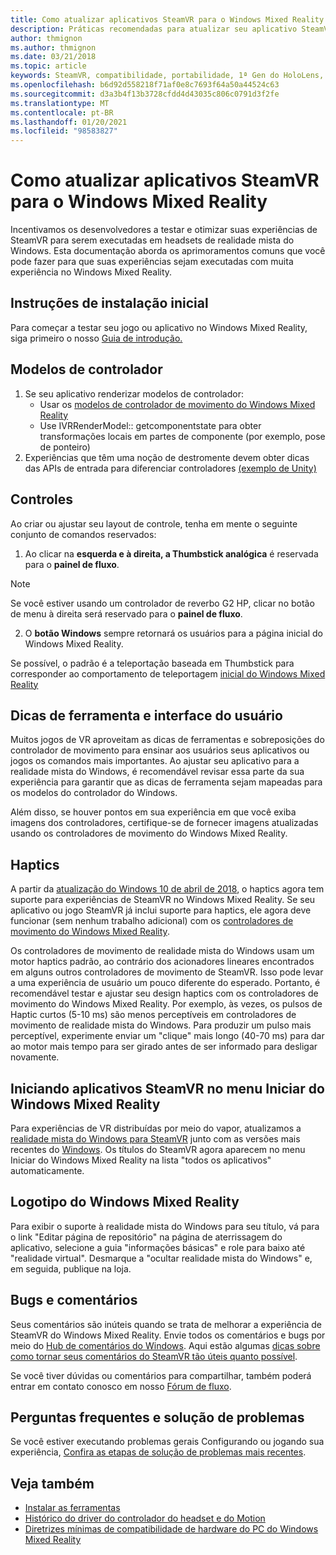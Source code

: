 ```yaml
---
title: Como atualizar aplicativos SteamVR para o Windows Mixed Reality
description: Práticas recomendadas para atualizar seu aplicativo SteamVR para maximizar a compatibilidade com headsets de realidade mista do Windows.
author: thmignon
ms.author: thmignon
ms.date: 03/21/2018
ms.topic: article
keywords: SteamVR, compatibilidade, portabilidade, 1ª Gen do HoloLens, headset de realidade misturada, headset da realidade do Windows, fone de ouvido, migração, Windows 10, fluxo, controladores de movimento, haptics
ms.openlocfilehash: b6d92d558218f71af0e8c7693f64a50a44524c63
ms.sourcegitcommit: d3a3b4f13b3728cfdd4d43035c806c0791d3f2fe
ms.translationtype: MT
ms.contentlocale: pt-BR
ms.lasthandoff: 01/20/2021
ms.locfileid: "98583827"
---
```

# <a name="updating-steamvr-apps-for-windows-mixed-reality"></a>Como atualizar aplicativos SteamVR para o Windows Mixed Reality

Incentivamos os desenvolvedores a testar e otimizar suas experiências de SteamVR para serem executadas em headsets de realidade mista do Windows. Esta documentação aborda os aprimoramentos comuns que você pode fazer para que suas experiências sejam executadas com muita experiência no Windows Mixed Reality.

## <a name="initial-setup-instructions"></a>Instruções de instalação inicial

Para começar a testar seu jogo ou aplicativo no Windows Mixed Reality, siga primeiro o nosso [Guia de introdução.](/windows/mixed-reality/enthusiast-guide/using-steamvr-with-windows-mixed-reality)

## <a name="controller-models"></a>Modelos de controlador

1. Se seu aplicativo renderizar modelos de controlador:
    * Usar os [modelos de controlador de movimento do Windows Mixed Reality](../../design/motion-controllers.md#rendering-the-motion-controller-model)
    * Use IVRRenderModel:: getcomponentstate para obter transformações locais em partes de componente (por exemplo, pose de ponteiro)
2. Experiências que têm uma noção de destromente devem obter dicas das APIs de entrada para diferenciar controladores [(exemplo de Unity)](../unity/motion-controllers-in-unity.md#unity-buttonaxis-mapping-table)

## <a name="controls"></a>Controles

Ao criar ou ajustar seu layout de controle, tenha em mente o seguinte conjunto de comandos reservados:
1. Ao clicar na **esquerda e à direita, a Thumbstick analógica** é reservada para o **painel de fluxo**.

> [!NOTE]
> Se você estiver usando um controlador de reverbo G2 HP, clicar no botão de menu à direita será reservado para o **painel de fluxo**.

2. O **botão Windows** sempre retornará os usuários para a página inicial do Windows Mixed Reality.

Se possível, o padrão é a teleportação baseada em Thumbstick para corresponder ao comportamento de teleportagem [inicial do Windows Mixed Reality](../../discover/navigating-the-windows-mixed-reality-home.md#getting-around-your-home)

## <a name="tooltips-and-ui"></a>Dicas de ferramenta e interface do usuário

Muitos jogos de VR aproveitam as dicas de ferramentas e sobreposições do controlador de movimento para ensinar aos usuários seus aplicativos ou jogos os comandos mais importantes. Ao ajustar seu aplicativo para a realidade mista do Windows, é recomendável revisar essa parte da sua experiência para garantir que as dicas de ferramenta sejam mapeadas para os modelos do controlador do Windows.

Além disso, se houver pontos em sua experiência em que você exiba imagens dos controladores, certifique-se de fornecer imagens atualizadas usando os controladores de movimento do Windows Mixed Reality.

## <a name="haptics"></a>Haptics

A partir da [atualização do Windows 10 de abril de 2018](/windows/mixed-reality/enthusiast-guide/release-notes-april-2018), o haptics agora tem suporte para experiências de SteamVR no Windows Mixed Reality. Se seu aplicativo ou jogo SteamVR já inclui suporte para haptics, ele agora deve funcionar (sem nenhum trabalho adicional) com os [controladores de movimento do Windows Mixed Reality](../../design/motion-controllers.md).

Os controladores de movimento de realidade mista do Windows usam um motor haptics padrão, ao contrário dos acionadores lineares encontrados em alguns outros controladores de movimento de SteamVR. Isso pode levar a uma experiência de usuário um pouco diferente do esperado. Portanto, é recomendável testar e ajustar seu design haptics com os controladores de movimento do Windows Mixed Reality. Por exemplo, às vezes, os pulsos de Haptic curtos (5-10 ms) são menos perceptíveis em controladores de movimento de realidade mista do Windows. Para produzir um pulso mais perceptível, experimente enviar um "clique" mais longo (40-70 ms) para dar ao motor mais tempo para ser girado antes de ser informado para desligar novamente.

## <a name="launching-steamvr-apps-from-windows-mixed-reality-start-menu"></a>Iniciando aplicativos SteamVR no menu Iniciar do Windows Mixed Reality

Para experiências de VR distribuídas por meio do vapor, atualizamos a [realidade mista do Windows para SteamVR](https://steamcommunity.com/games/719950/announcements/detail/1687045485866139800) junto com as versões mais recentes do [Windows](https://insider.windows.com). Os títulos do SteamVR agora aparecem no menu Iniciar do Windows Mixed Reality na lista "todos os aplicativos" automaticamente.

## <a name="windows-mixed-reality-logo"></a>Logotipo do Windows Mixed Reality

Para exibir o suporte à realidade mista do Windows para seu título, vá para o link "Editar página de repositório" na página de aterrissagem do aplicativo, selecione a guia "informações básicas" e role para baixo até "realidade virtual". Desmarque a "ocultar realidade mista do Windows" e, em seguida, publique na loja.

## <a name="bugs-and-feedback"></a>Bugs e comentários

Seus comentários são inúteis quando se trata de melhorar a experiência de SteamVR do Windows Mixed Reality. Envie todos os comentários e bugs por meio do [Hub de comentários do Windows](/windows/mixed-reality/enthusiast-guide/filing-feedback). Aqui estão algumas [dicas sobre como tornar seus comentários do SteamVR tão úteis quanto possível](/windows/mixed-reality/enthusiast-guide/using-steamvr-with-windows-mixed-reality#sharing-feedback-on-steamvr).

Se você tiver dúvidas ou comentários para compartilhar, também poderá entrar em contato conosco em nosso [Fórum de fluxo](https://steamcommunity.com/app/719950/discussions/).

## <a name="faqs-and-troubleshooting"></a>Perguntas frequentes e solução de problemas

Se você estiver executando problemas gerais Configurando ou jogando sua experiência, [Confira as etapas de solução de problemas mais recentes](/windows/mixed-reality/enthusiast-guide/troubleshooting-windows-mixed-reality#steamvr).

## <a name="see-also"></a>Veja também

* [Instalar as ferramentas](../install-the-tools.md)
* [Histórico do driver do controlador do headset e do Motion](/windows/mixed-reality/enthusiast-guide/mixed-reality-software)
* [Diretrizes mínimas de compatibilidade de hardware do PC do Windows Mixed Reality](/windows/mixed-reality/enthusiast-guide/windows-mixed-reality-minimum-pc-hardware-compatibility-guidelines)